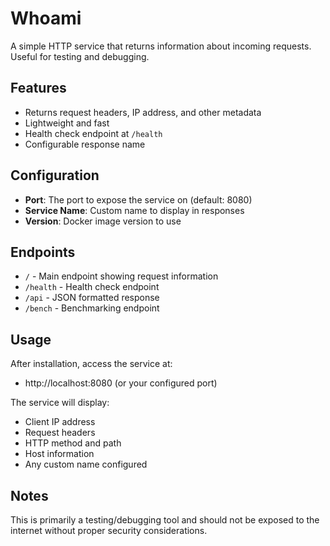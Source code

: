 # Whoami

A simple HTTP service that returns information about incoming requests. Useful for testing and debugging.

## Features

- Returns request headers, IP address, and other metadata
- Lightweight and fast
- Health check endpoint at `/health`
- Configurable response name

## Configuration

- **Port**: The port to expose the service on (default: 8080)
- **Service Name**: Custom name to display in responses
- **Version**: Docker image version to use

## Endpoints

- `/` - Main endpoint showing request information
- `/health` - Health check endpoint
- `/api` - JSON formatted response
- `/bench` - Benchmarking endpoint

## Usage

After installation, access the service at:
- http://localhost:8080 (or your configured port)

The service will display:
- Client IP address
- Request headers
- HTTP method and path
- Host information
- Any custom name configured

## Notes

This is primarily a testing/debugging tool and should not be exposed to the internet without proper security considerations.
